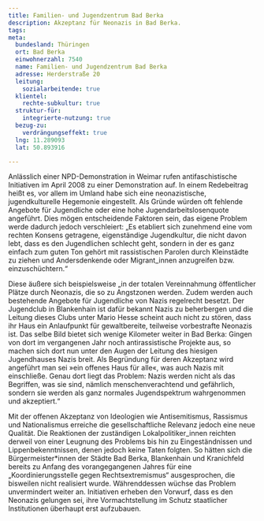 ```yaml
---
title: Familien- und Jugendzentrum Bad Berka
description: Akzeptanz für Neonazis in Bad Berka.
tags:
meta:
  bundesland: Thüringen
  ort: Bad Berka
  einwohnerzahl: 7540
  name: Familien- und Jugendzentrum Bad Berka
  adresse: Herderstraße 20
  leitung:
    sozialarbeitende: true
  klientel:
    rechte-subkultur: true
  struktur-für:
    integrierte-nutzung: true
  bezug-zu:
    verdrängungseffekt: true
  lng: 11.289093
  lat: 50.893916

---
```


Anlässlich einer NPD-Demonstration in Weimar rufen antifaschistische Initiativen im April 2008 zu einer Demonstration auf. In einem Redebeitrag heißt es, vor allem im Umland habe sich eine neonazistische, jugendkulturelle Hegemonie eingestellt. Als Gründe würden oft fehlende Angebote für Jugendliche oder eine hohe Jugendarbeitslosenquote angeführt. Dies mögen entscheidende Faktoren sein, das eigene Problem werde dadurch jedoch verschleiert: „Es etabliert sich zunehmend eine vom rechten Konsens getragene, eigenständige Jugendkultur, die nicht davon lebt, dass es den Jugendlichen schlecht geht, sondern in der es ganz einfach zum guten Ton gehört mit rassistischen Parolen durch Kleinstädte zu ziehen und Andersdenkende oder Migrant_innen anzugreifen bzw. einzuschüchtern.“

Diese äußere sich beispielsweise „in der totalen Vereinnahmung öffentlicher Plätze durch Neonazis, die so zu Angstzonen werden. Zudem werden auch bestehende Angebote für Jugendliche von Nazis regelrecht besetzt. Der Jugendclub in Blankenhain ist dafür bekannt Nazis zu beherbergen und die Leitung dieses Clubs unter Mario Hesse scheint auch nicht zu stören, dass ihr Haus ein Anlaufpunkt für gewaltbereite, teilweise vorbestrafte Neonazis ist. Das selbe Bild bietet sich wenige Kilometer weiter in Bad Berka: Gingen von dort im vergangenen Jahr noch antirassistische Projekte aus, so machen sich dort nun unter den Augen der Leitung des hiesigen Jugendhauses Nazis breit. Als Begründung für deren Akzeptanz wird angeführt man sei »ein offenes Haus für alle«, was auch Nazis mit einschließe. Genau dort liegt das Problem: Nazis werden nicht als das Begriffen, was sie sind, nämlich menschenverachtend und gefährlich, sondern sie werden als ganz normales Jugendspektrum wahrgenommen und akzeptiert.“

Mit der offenen Akzeptanz von Ideologien wie Antisemitismus, Rassismus und Nationalismus erreiche die gesellschaftliche Relevanz jedoch eine neue Qualität. Die Reaktionen der zuständigen Lokalpolitiker_innen reichten derweil von einer Leugnung des Problems bis hin zu Eingeständnissen und Lippenbekenntnissen, denen jedoch keine Taten folgten. So hätten sich die Bürgermeister*innen der Städte Bad Berka, Blankenhain und Kranichfeld bereits zu Anfang des vorangegangenen Jahres für eine „Koordinierungsstelle gegen Rechtsextremismus“ ausgesprochen, die bisweilen nicht realisiert wurde. Währenddessen wüchse das Problem unvermindert weiter an. Initiativen erheben den Vorwurf, dass es den Neonazis gelungen sei, ihre Vormachtstellung im Schutz staatlicher Institutionen überhaupt erst aufzubauen.